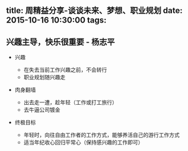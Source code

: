 title: 周精益分享-谈谈未来、梦想、职业规划
date: 2015-10-16  10:30:00
tags:
---

## 兴趣主导，快乐很重要 - 杨志平

- 兴趣
  - 在失去当前工作兴趣之前，不会转行
  - 职业规划随兴趣走
  
- 肉身翻墙
  - 出去走一遭，趁年轻（工作或打工旅行）
  - 去牛逼公司镀金
  
- 终极目标
  - 年轻时，向往自由工作者的工作方式，能够养活自己的游行工作方式
  - 适当年纪收心回归平常心（保持感兴趣的工作即可）
 